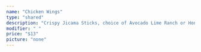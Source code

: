 ```yaml
---
name: "Chicken Wings"
type: "shared"
description: "Crispy Jicama Sticks, choice of Avocado Lime Ranch or Honey Blue Cheese Dressing."
modifier: " "
price: "$13"
picture: "none"
---
```

